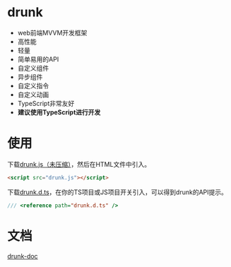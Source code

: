 # drunk
* web前端MVVM开发框架
* 高性能
* 轻量
* 简单易用的API
* 自定义组件
* 异步组件
* 自定义指令
* 自定义动画
* TypeScript非常友好
* **建议使用TypeScript进行开发**

# 使用
下载[drunk.js（未压缩）](https://raw.githubusercontent.com/tilfon/drunk/master/build/drunk.js)，然后在HTML文件中引入。

```html
<script src="drunk.js"></script>
```

下载[drunk.d.ts](https://raw.githubusercontent.com/tilfon/drunk/master/build/drunk.d.ts)，在你的TS项目或JS项目开关引入，可以得到drunk的API提示。

```js
/// <reference path="drunk.d.ts" />
```

# 文档

[drunk-doc](https://tilfon.gitbooks.io/drunk-doc/content/quick_start.html)